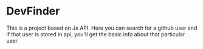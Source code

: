 # DevFinder
This is a project based on Js API.
Here you can search for a github user and if that user is stored in api, you'll get the basic info about that particular user.
